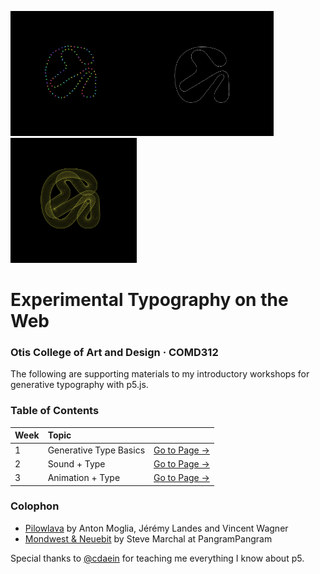 <img src="img/1-final.gif" height="200"/><img src="img/2-final.gif" height="200"/><img src="img/3-final.gif" height="200"/>

# Experimental Typography on the Web
### Otis College of Art and Design · COMD312

The following are supporting materials to my introductory workshops for generative typography with p5.js.

### Table of Contents

| Week  | Topic  |   | 
|:---|:---|:---|
| 1  | Generative Type Basics  | [Go to Page →](/w1-textToPoints/)  |
| 2  | Sound + Type  | [Go to Page →](/w2-blowOnType/)   |
| 3  | Animation + Type  | [Go to Page →](/w3-animatingType/)     | 

### Colophon
- [Pilowlava](http://velvetyne.fr/fonts/pilowlava/) by Anton Moglia, Jérémy Landes and Vincent Wagner 
- [Mondwest & Neuebit](https://pangrampangram.com/products/bitmap-fonts?variant=32840636858422) by Steve Marchal at PangramPangram

Special thanks to [@cdaein](https://github.com/cdaein) for teaching me everything I know about p5.
